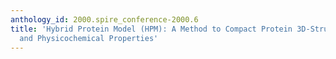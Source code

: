 ```yaml
---
anthology_id: 2000.spire_conference-2000.6
title: 'Hybrid Protein Model (HPM): A Method to Compact Protein 3D-Structure Information
  and Physicochemical Properties'
---
```

